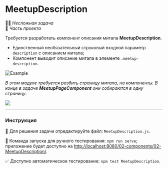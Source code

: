 # MeetupDescription

👶🏻 _Несложная задача_\
💼 _Часть проекта_

<!--start_statement-->

Требуется разработать компонент описания митапа **MeetupDescription**.

- Единственный необязательный строковый входной параметр `description` с описанием митапа;
- Компонент выводит описание митапа в элементе `.meetup-description`.

<img src="https://i.imgur.com/iA2uZBy.gif" alt="Example" style="max-width: 100%" />

_В этом модуле требуется разбить страницу митапа, на компоненты. В конце в задаче **MeetupPageComponent** они собираются
в одну страницу:_

<img src="https://i.imgur.com/gZFOxnY.png" style="max-width: 50%" />
<!--end_statement-->

---

### Инструкция

📝 Для решения задачи отредактируйте файл: `MeetupDescription.js`.

🚀 Команда запуска для ручного тестирования: `npm run serve`;\
приложение будет доступно на [http://localhost:8080/02-components/02-MeetupDescription/](http://localhost:8080/02-components/02-MeetupDescription/).

✅ Доступно автоматическое тестирование: `npm test MeetupDescription`.
